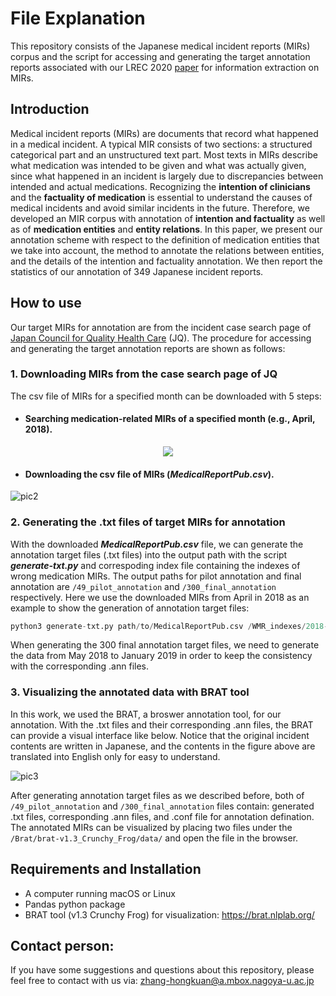 # File Explanation 
This repository consists of the Japanese medical incident reports (MIRs) corpus and the script for accessing and generating the target annotation reports associated with our LREC 2020 [paper](https://www.aclweb.org/anthology/2020.lrec-1.563.pdf) for information extraction on MIRs.

## Introduction
Medical incident reports (MIRs) are documents that record what happened in a medical incident. A typical MIR consists of two sections: a structured categorical part and an unstructured text part. Most texts in MIRs describe what medication was intended to be given and what was actually given, since what happened in an incident is largely due to discrepancies between intended and actual medications. Recognizing the **intention of clinicians** and the **factuality of medication** is essential to understand the causes of medical incidents and avoid similar incidents in the future. Therefore, we developed an MIR corpus with annotation of **intention and factuality** as well as of **medication entities** and **entity relations**. In this paper, we present our annotation scheme with respect to the definition of medication entities that we take into account, the method to annotate the relations between entities, and the details of the intention and factuality annotation. We then report the statistics of our annotation of 349 Japanese incident reports.  

## How to use
Our target MIRs for annotation are from the incident case search page of [Japan Council for Quality Health Care](http://www.med-safe.jp/mpsearch/SearchReport.action) (JQ). The procedure for accessing and generating the target annotation reports are shown as follows:

### 1. Downloading MIRs from the case search page of JQ
The csv file of MIRs for a specified month can be downloaded with 5 steps:
* #### Searching medication-related MIRs of a specified month (e.g., April, 2018).

<p align="center">
<img src="https://github.com/zhkleciel/JQMIR/blob/master/pics/pic1.png" />
</p>

* #### Downloading the csv file of MIRs (***MedicalReportPub.csv***).
![pic2](https://github.com/zhkleciel/JQMIR/blob/master/pics/pic2.png)

### 2. Generating the .txt files of target MIRs for annotation

With the downloaded ***MedicalReportPub.csv*** file, we can generate the annotation target files (.txt files) into the output path with the script ***generate-txt.py*** and correspoding index file containing the indexes of wrong medication MIRs. The output paths for pilot annotation and final annotation are `/49_pilot_annotation` and `/300_final_annotation` respectively. Here we use the downloaded MIRs from April in 2018 as an example to show the generation of annotation target files:

```python
python3 generate-txt.py path/to/MedicalReportPub.csv /WMR_indexes/2018-Apr-indexes.txt /49_pilot_annotation
```

When generating the 300 final annotation target files, we need to generate the data from May 2018 to January 2019 in order to keep the consistency with the corresponding .ann files.


### 3. Visualizing the annotated data with BRAT tool
In this work, we used the BRAT, a broswer annotation tool, for our annotation. With the .txt files and their corresponding .ann files, the BRAT can provide a visual interface like below. Notice that the original incident contents are written in Japanese, and the contents in the figure above are translated into English only for easy to understand. 

![pic3](https://github.com/zhkleciel/JQMIR/blob/master/pics/mir-in-brat.png)

After generating annotation target files as we described before, both of `/49_pilot_annotation` and `/300_final_annotation` files contain: generated .txt files, corresponding .ann files, and .conf file for annotation defination. The annotated MIRs can be visualized by placing two files under the `/Brat/brat-v1.3_Crunchy_Frog/data/` and open the file in the browser.

## Requirements and Installation
* A computer running macOS or Linux
* Pandas python package
* BRAT tool (v1.3 Crunchy Frog) for visualization: https://brat.nlplab.org/

## Contact person:
If you have some suggestions and questions about this repository, please feel free to contact with us via: zhang-hongkuan@a.mbox.nagoya-u.ac.jp
